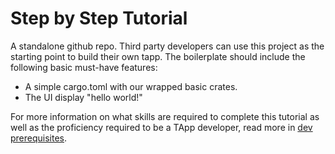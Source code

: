 # Step by Step Tutorial

A standalone github repo. Third party developers can use this project as the starting point to build their own tapp. The boilerplate should include the following basic must-have features:

* A simple cargo.toml with our wrapped basic crates.
* The UI display "hello world!"

For more information on what skills are required to complete this tutorial as well as the proficiency required to be a TApp developer, read more in [dev prerequisites](Developer_requirements.md).
